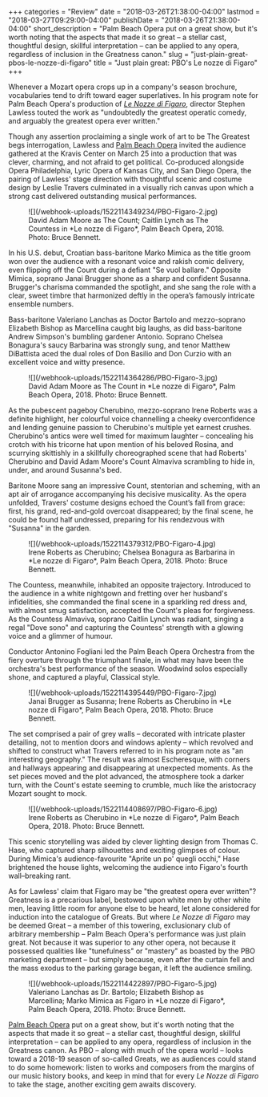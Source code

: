 +++
categories = "Review"
date = "2018-03-26T21:38:00-04:00"
lastmod = "2018-03-27T09:29:00-04:00"
publishDate = "2018-03-26T21:38:00-04:00"
short_description = "Palm Beach Opera put on a great show, but it's worth noting that the aspects that made it so great – a stellar cast, thoughtful design, skillful interpretation – can be applied to any opera, regardless of inclusion in the Greatness canon."
slug = "just-plain-great-pbos-le-nozze-di-figaro"
title = "Just plain great: PBO&#039;s Le nozze di Figaro"
+++

Whenever a Mozart opera crops up in a company's season brochure, vocabularies tend to drift toward eager superlatives. In his program note for Palm Beach Opera's production of [*Le Nozze di Figaro*](https://pbopera.org/event/le-nozze-di-figaro/), director Stephen Lawless touted the work as "undoubtedly the greatest operatic comedy, and arguably the greatest opera ever written."

Though any assertion proclaiming a single work of art to be The Greatest begs interrogation, Lawless and [Palm Beach Opera](https://pbopera.org/event/le-nozze-di-figaro/) invited the audience gathered at the Kravis Center on March 25 into a production that was clever, charming, and not afraid to get political. Co-produced alongside Opera Philadelphia, Lyric Opera of Kansas City, and San Diego Opera, the pairing of Lawless' stage direction with thoughtful scenic and costume design by Leslie Travers culminated in a visually rich canvas upon which a strong cast delivered outstanding musical performances.

<figure data-type="image">
![](/webhook-uploads/1522114349234/PBO-Figaro-2.jpg)
<figcaption>David Adam Moore as The Count; Caitlin Lynch as The Countess in *Le nozze di Figaro*, Palm Beach Opera, 2018. Photo: Bruce Bennett.</figcaption>
</figure>

In his U.S. debut, Croatian bass-baritone Marko Mimica as the title groom won over the audience with a resonant voice and rakish comic delivery, even flipping off the Count during a defiant "Se vuol ballare." Opposite Mimica, soprano Janai Brugger shone as a sharp and confident Susanna. Brugger's charisma commanded the spotlight, and she sang the role with a clear, sweet timbre that harmonized deftly in the opera’s famously intricate ensemble numbers.

Bass-baritone Valeriano Lanchas as Doctor Bartolo and mezzo-soprano Elizabeth Bishop as Marcellina caught big laughs, as did bass-baritone Andrew Simpson's bumbling gardener Antonio. Soprano Chelsea Bonagura's saucy Barbarina was strongly sung, and tenor Matthew DiBattista aced the dual roles of Don Basilio and Don Curzio with an excellent voice and witty presence.

<figure data-type="image">
![](/webhook-uploads/1522114364286/PBO-Figaro-3.jpg)
<figcaption>David Adam Moore as The Count in *Le nozze di Figaro*, Palm Beach Opera, 2018. Photo: Bruce Bennett.</figcaption>
</figure>

As the pubescent pageboy Cherubino, mezzo-soprano Irene Roberts was a definite highlight, her colourful voice channelling a cheeky overconfidence and lending genuine passion to Cherubino's multiple yet earnest crushes. Cherubino's antics were well timed for maximum laughter – concealing his crotch with his tricorne hat upon mention of his beloved Rosina, and scurrying skittishly in a skillfully choreographed scene that had Roberts' Cherubino and David Adam Moore's Count Almaviva scrambling to hide in, under, and around Susanna's bed.

Baritone Moore sang an impressive Count, stentorian and scheming, with an apt air of arrogance accompanying his decisive musicality. As the opera unfolded, Travers' costume designs echoed the Count’s fall from grace: first, his grand, red-and-gold overcoat disappeared; by the final scene, he could be found half undressed, preparing for his rendezvous with "Susanna" in the garden.

<figure data-type="image">
![](/webhook-uploads/1522114379312/PBO-Figaro-4.jpg)
<figcaption>Irene Roberts as Cherubino; Chelsea Bonagura as Barbarina in *Le nozze di Figaro*, Palm Beach Opera, 2018. Photo: Bruce Bennett.</figcaption>
</figure>

The Countess, meanwhile, inhabited an opposite trajectory. Introduced to the audience in a white nightgown and fretting over her husband's infidelities, she commanded the final scene in a sparkling red dress and, with almost smug satisfaction, accepted the Count's pleas for forgiveness. As the Countess Almaviva, soprano Caitlin Lynch was radiant, singing a regal "Dove sono" and capturing the Countess' strength with a glowing voice and a glimmer of humour. 

Conductor Antonino Fogliani led the Palm Beach Opera Orchestra from the fiery overture through the triumphant finale, in what may have been the orchestra's best performance of the season. Woodwind solos especially shone, and captured a playful, Classical style.

<figure data-type="image">
![](/webhook-uploads/1522114395449/PBO-Figaro-7.jpg)
<figcaption>Janai Brugger as Susanna; Irene Roberts as Cherubino in *Le nozze di Figaro*, Palm Beach Opera, 2018. Photo: Bruce Bennett.</figcaption>
</figure>

The set comprised a pair of grey walls – decorated with intricate plaster detailing, not to mention doors and windows aplenty – which revolved and shifted to construct what Travers referred to in his program note as "an interesting geography." The result was almost Escheresque, with corners and hallways appearing and disappearing at unexpected moments. As the set pieces moved and the plot advanced, the atmosphere took a darker turn, with the Count's estate seeming to crumble, much like the aristocracy Mozart sought to mock.

<figure data-type="image">
![](/webhook-uploads/1522114408697/PBO-Figaro-6.jpg)
<figcaption>Irene Roberts as Cherubino in *Le nozze di Figaro*, Palm Beach Opera, 2018. Photo: Bruce Bennett.</figcaption>
</figure>

This scenic storytelling was aided by clever lighting design from Thomas C. Hase, who captured sharp silhouettes and exciting glimpses of colour. During Mimica's audience-favourite "Aprite un po' quegli occhi," Hase brightened the house lights, welcoming the audience into Figaro's fourth wall–breaking rant.

As for Lawless' claim that Figaro may be "the greatest opera ever written"? Greatness is a precarious label, bestowed upon white men by other white men, leaving little room for anyone else to be heard, let alone considered for induction into the catalogue of Greats. But where *Le Nozze di Figaro* may be deemed Great – a member of this towering, exclusionary club of arbitrary membership – Palm Beach Opera's performance was just plain great. Not because it was superior to any other opera, not because it possessed qualities like "tunefulness" or "mastery" as boasted by the PBO marketing department – but simply because, even after the curtain fell and the mass exodus to the parking garage began, it left the audience smiling.

<figure data-type="image">
![](/webhook-uploads/1522114422897/PBO-Figaro-5.jpg)
<figcaption>Valeriano Lanchas as Dr. Bartolo; Elizabeth Bishop as Marcellina; Marko Mimica as Figaro in *Le nozze di Figaro*, Palm Beach Opera, 2018. Photo: Bruce Bennett.</figcaption>
</figure>

[Palm Beach Opera](https://pbopera.org/event/le-nozze-di-figaro/) put on a great show, but it's worth noting that the aspects that made it so great – a stellar cast, thoughtful design, skillful interpretation – can be applied to any opera, regardless of inclusion in the Greatness canon. As PBO – along with much of the opera world – looks toward a 2018-19 season of so-called Greats, we as audiences could stand to do some homework: listen to works and composers from the margins of our music history books, and keep in mind that for every *Le Nozze di Figaro* to take the stage, another exciting gem awaits discovery.
